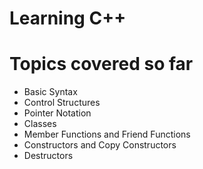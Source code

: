 # Learning C++
# Topics covered so far
- Basic Syntax
- Control Structures
- Pointer Notation
- Classes
- Member Functions and Friend Functions
- Constructors and Copy Constructors
- Destructors